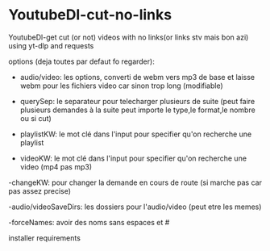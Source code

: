 # YoutubeDl-cut-no-links
YoutubeDl-get cut (or not) videos with no links(or links stv mais bon azi) using yt-dlp and requests

options (deja toutes par defaut fo regarder):
- audio/video: les options, converti de webm vers mp3 de base et laisse webm pour 
                les fichiers video car sinon trop long (modifiable) 
- querySep: le separateur pour telecharger plusieurs de suite 
            (peut faire plusieurs demandes à la suite peut importe le type,le format,le nombre ou si cut)
- playlistKW: le mot clé dans l'input pour specifier qu'on recherche une playlist

- videoKW: le mot clé dans l'input pour specifier qu'on recherche une video (mp4 pas mp3)

-changeKW: pour changer la demande en cours de route (si marche pas car pas assez precise)

-audio/videoSaveDirs: les dossiers pour l'audio/video (peut etre les memes)

-forceNames: avoir des noms sans espaces et #

installer requirements
